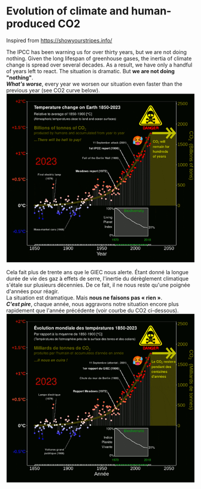 # Evolution of climate and human-produced CO2

Inspired from https://showyourstripes.info/

The IPCC has been warning us for over thirty years, but we are not doing nothing. Given the long lifespan of greenhouse gases, the inertia of climate change is spread over several decades. As a result, we have only a handful of years left to react.
The situation is dramatic. But **we are not doing "nothing"**.</br>
***What's worse***, every year we worsen our situation even faster than the previous year (see CO2 curve below).
![](/fig/compressed/Mystripes_Uk.gif) <be>

Cela fait plus de trente ans que le GIEC nous alerte. Étant donné la longue durée de vie des gaz à effets de serre, l'inertie du dérèglement climatique s'étale sur plusieurs décennies. De ce fait, il ne nous reste qu'une poignée d'années pour réagir.  
La situation est dramatique. Mais **nous ne faisons pas « rien »**.</br>
***C'est pire***, chaque année, nous aggravons notre situation encore plus rapidement que l'année précédente (voir courbe du CO2 ci-dessous).
![](/fig/compressed/Mystripes_Fr.gif) <br>

 
